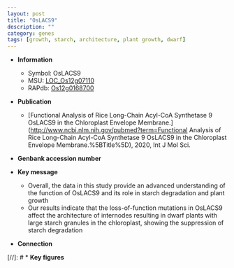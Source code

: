 ```yaml
---
layout: post
title: "OsLACS9"
description: ""
category: genes
tags: [growth, starch, architecture, plant growth, dwarf]
---
```


* **Information**  
    + Symbol: OsLACS9  
    + MSU: [LOC_Os12g07110](http://rice.uga.edu/cgi-bin/ORF_infopage.cgi?orf=LOC_Os12g07110)  
    + RAPdb: [Os12g0168700](https://rapdb.dna.affrc.go.jp/locus/?name=Os12g0168700)  

* **Publication**  
    + [Functional Analysis of Rice Long-Chain Acyl-CoA Synthetase 9 OsLACS9 in the Chloroplast Envelope Membrane.](http://www.ncbi.nlm.nih.gov/pubmed?term=Functional Analysis of Rice Long-Chain Acyl-CoA Synthetase 9 OsLACS9 in the Chloroplast Envelope Membrane.%5BTitle%5D), 2020, Int J Mol Sci.

* **Genbank accession number**  

* **Key message**  
    + Overall, the data in this study provide an advanced understanding of the function of OsLACS9 and its role in starch degradation and plant growth
    + Our results indicate that the loss-of-function mutations in OsLACS9 affect the architecture of internodes resulting in dwarf plants with large starch granules in the chloroplast, showing the suppression of starch degradation

* **Connection**  

[//]: # * **Key figures**  


